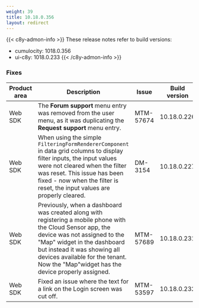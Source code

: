 ```yaml
---
weight: 39
title: 10.18.0.356
layout: redirect
---
```


{{< c8y-admon-info >}}
These release notes refer to build versions:
- cumulocity: 1018.0.356
- ui-c8y: 1018.0.233
{{< /c8y-admon-info >}}

### Fixes

<table>
<colgroup>
<col style="width: 15%;">
<col style="width:50%;">
<col style="width: 10%;">
<col style="width: 12%;">
<col style="width: 13%;">
</colgroup>
<thead><tr>
<th>
Product area</th>
<th>
Description</th>
<th>
Issue</th>
<th>
Build version</th>
<th>Build comp.</th>
</tr>
</thead><tbody>

<tr>
<td>Web SDK</td>
<td>The <b>Forum support</b> menu entry was removed from the user menu, as it was duplicating the <b>Request support</b> menu entry.</td>
<td>MTM-57674</td>
<td>10.18.0.226</td>
<td>ui-c8y</td>
</tr>

<tr>
<td>Web SDK</td>
<td>When using the simple <code>FilteringFormRendererComponent</code> in data grid columns to display filter inputs, the input values were not cleared when the filter was reset. This issue has been fixed - now when the filter is reset, the input values are properly cleared.</td>
<td>DM-3154</td>
<td>10.18.0.227</td>
<td>ui-c8y</td>
</tr>

<tr>
<td>Web SDK</td>
<td>Previously, when a dashboard was created along with registering a mobile phone with the Cloud Sensor app, the device was not assigned to the "Map" widget in the dashboard but instead it was showing all devices available for the tenant. Now the "Map"widget has the device properly assigned.</td>
<td>MTM-57689</td>
<td>10.18.0.231</td>
<td>ui-c8y</td>
</tr>

<tr>
<td>Web SDK</td>
<td>Fixed an issue where the text for a link on the Login screen was cut off.</td>
<td>MTM-53597</td>
<td>10.18.0.232</td>
<td>ui-c8y</td>
</tr>


</tbody></table>

